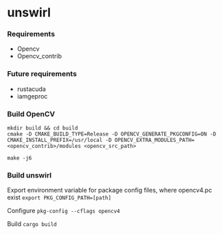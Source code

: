 # unswirl

### Requirements
* Opencv
* Opencv_contrib

### Future requirements
* rustacuda
* iamgeproc

### Build OpenCV
```
mkdir build && cd build
cmake -D CMAKE_BUILD_TYPE=Release -D OPENCV_GENERATE_PKGCONFIG=ON -D CMAKE_INSTALL_PREFIX=/usr/local -D OPENCV_EXTRA_MODULES_PATH=<opencv_contrib>/modules <opencv_src_path>

make -j6
```

### Build unswirl
Export environment variable for package config files, where opencv4.pc exist
```export PKG_CONFIG_PATH=[path]```

Configure
```pkg-config --cflags opencv4```

Build
```cargo build```
